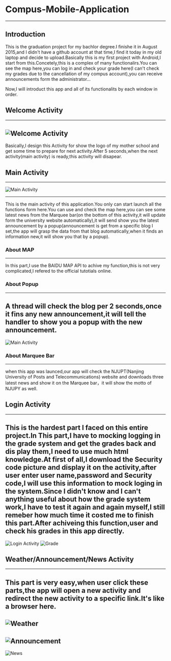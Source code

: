 # Compus-Mobile-Application
---
## Introduction
This is the graduation project for my bachlor degree.I finishe it in August 2015,and I didn't have a github account at that time,I find it today in my old laptop and decide to upload.Basically this is my first project with Android,I start from this.Concetely,this is a complex of many functionalirs.You can see the map here,you can log in and check your grade here(I can't check my grades due to the cancellation of my compus account),you can receive announcements form the administrator...

Now,I will introduct this app and all of its functionalits by each window in order.


## Welcome Activity
---
![Welcome Activity](https://raw.githubusercontent.com/s2117402/Compus-Mobile-Application/master/Image/welcome.png)
---
Basically,I design this Activity for show the logo of my mother school and get some time to prepare for next activity.After 5 seconds,when the next activity(main activity) is ready,this activity will disapear.

## Main Activity
---
![Main Activity](https://raw.githubusercontent.com/s2117402/Compus-Mobile-Application/master/Image/main.png)

---
This is the main activity of this application.You only can start launch all the functions form here.You can use and check the map here,you can see some latest news from the Marquee bar(on the bottom of this activity,it will update form the university website automatically),it will send show you the latest announcement by a popup(announcement is get from a specific blog I set,the app will grasp the data from that blog automatically,when it finds an information new,it will show you that by a popup).

###  About MAP
---
In this part,I use the BAIDU MAP API to achive my function,this is not very complicated,I refered to the official tutotials online.

###  About Popup
---
A thread will check the blog per 2 seconds,once it fins any new announcement,it will tell the handler to show you a popup with the new announcement.
 ---
![Main Activity](https://raw.githubusercontent.com/s2117402/Compus-Mobile-Application/master/Image/information.png)



###  About Marquee Bar
---
when this app was launced,our app will check the NJUPT(Nanjing University of Posts and Telecommunications) website and downloads three latest news and show it on the Marquee bar，it will show the motto of NJUPY as well.

## Login Activity
---
This is the hardest part I faced on this entire project.In This part,I have to mocking logging in the grade system and get the grades back and dis play them,I need to use much html knowledge.At first of all,I download the Security code picture and display it on the activity,after user enter user name,password and Security code,I will use this information to mock loging in the system.Since I didn't know and I can't anything useful about how the grade system work,I have to test it again and again myself,I still remeber how much time it costed me to finish this part.After achiveing this function,user and check his grades in this app directly.
---
![Login Activity](https://raw.githubusercontent.com/s2117402/Compus-Mobile-Application/master/Image/login.png)
![Grade](https://raw.githubusercontent.com/s2117402/Compus-Mobile-Application/master/Image/grade.png)

## Weather/Announcement/News Activity
---
This part is very easy,when user click these parts,the app will open a new activity and redirect the new activity to a specific link.It's like a browser here.
---
![Weather](https://raw.githubusercontent.com/s2117402/Compus-Mobile-Application/master/Image/weather.png)
---
![Announcement](https://raw.githubusercontent.com/s2117402/Compus-Mobile-Application/master/Image/announcement.png)
---
![News](https://raw.githubusercontent.com/s2117402/Compus-Mobile-Application/master/Image/news.png)
